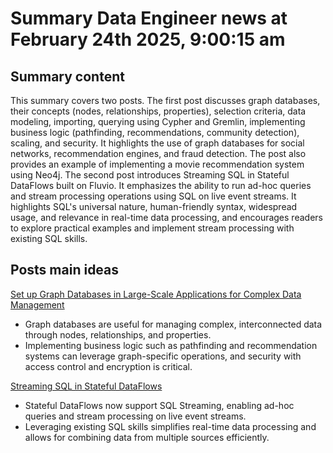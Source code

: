 # Summary Data Engineer news at February 24th 2025, 9:00:15 am
## Summary content

This summary covers two posts. The first post discusses graph databases, their concepts (nodes, relationships, properties), selection criteria, data modeling, importing, querying using Cypher and Gremlin, implementing business logic (pathfinding, recommendations, community detection), scaling, and security. It highlights the use of graph databases for social networks, recommendation engines, and fraud detection. The post also provides an example of implementing a movie recommendation system using Neo4j. The second post introduces Streaming SQL in Stateful DataFlows built on Fluvio. It emphasizes the ability to run ad-hoc queries and stream processing operations using SQL on live event streams. It highlights SQL's universal nature, human-friendly syntax, widespread usage, and relevance in real-time data processing, and encourages readers to explore practical examples and implement stream processing with existing SQL skills.

## Posts main ideas
[Set up Graph Databases in Large-Scale Applications for Complex Data Management](https://dev.to/flnzba/set-up-graph-databases-in-large-scale-applications-for-complex-data-management-1000)
*   Graph databases are useful for managing complex, interconnected data through nodes, relationships, and properties.
*   Implementing business logic such as pathfinding and recommendation systems can leverage graph-specific operations, and security with access control and encryption is critical.

[Streaming SQL in Stateful DataFlows](https://dev.to/debadyuti/streaming-sql-in-stateful-dataflows-3jng)
*   Stateful DataFlows now support SQL Streaming, enabling ad-hoc queries and stream processing on live event streams.
*   Leveraging existing SQL skills simplifies real-time data processing and allows for combining data from multiple sources efficiently.
